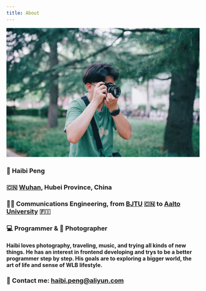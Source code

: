 ```yaml
---
title: About
---
```


![](me.JPEG "myself")

### 🚶 Haibi Peng
### 🇨🇳 <a href="https://en.wikipedia.org/wiki/Wuhan" target="_blank">Wuhan</a>, Hubei Province, China
### 👨‍🎓 Communications Engineering, from <a href="https://en.wikipedia.org/wiki/Beijing_Jiaotong_University" target="_blank">BJTU</a> 🇨🇳 to <a href="https://en.wikipedia.org/wiki/Aalto_University" target="_blank">Aalto University</a> 🇫🇮
###  💻 Programmer & 📸 Photographer
#### Haibi loves photography, traveling, music, and trying all kinds of new things. He has an interest in frontend developing and trys to be a better programmer step by step. His goals are to exploring a bigger world, the art of life and sense of WLB lifestyle.

### 📧 Contact me: haibi.peng@aliyun.com
